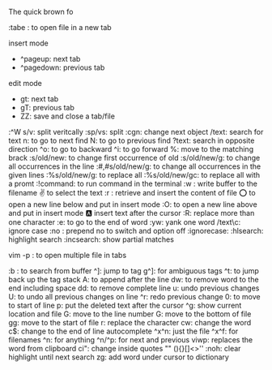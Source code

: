 The quick brown fo

:tabe <filename>: to open file in a new tab

insert mode
- ^pageup: next tab
- ^pagedown: previous tab
 
edit mode
- gt: next tab
- gT: previous tab
- ZZ: save and close a tab/file

:^W s/v: split veritcally
:sp/vs: split
:cgn: change next object
/text: search for text
n: to go to next find
N: to go to previous find
?text: search in opposite direction
^o: to go to backward
^i: to go forward
%: move to the matching brack
:s/old/new: to change first occurrence of old
:s/old/new/g: to change all occurrences in the line
:#,#s/old/new/g: to change all occurrences in the given lines
:%s/old/new/g: to replace all 
:%s/old/new/gc: to replace all with a promt
:!command: to run command in the terminal
:w <filename>: write buffer to the filename
:v: to select the text
:r <filename>: retrieve and insert the content of file
:o: to open a new line below and put in insert mode
:O: to open a new line above and put in insert mode
:a: insert text after the cursor
:R: replace more than one character
:e: to go to the end of word
:yw: yank one word
/text\c: ignore case
:no : prepend no to switch and option off
:ignorecase:
:hlsearch: highlight search
:incsearch: show partial matches

vim -p <filename> <filename>: to open multiple file in tabs

:b <filename>: to search from buffer
^]: jump to tag
g^]: for ambiguous tags
^t: to jump back up the tag stack
A: to append after the line
dw: to remove word to the end including space
dd: to remove complete line
u: undo previous changes
U: to undo all previous changes on line
^r: redo previous change
0: to move to start of line
p: put the deleted text after the cursor
^g: show current location and file
<number>G: move to the line number
G: move to the bottom of file
gg: move to the start of file
r<char>: replace the character
cw: change the word
c$: change to the end of line
autocomplete
^x^n: just the file
^x^f: for filenames
^n: for anything
^n/^p: for next and previous
viwp: replaces the word from clipboard
ci": change inside quotes "" (){}[]<>''
:noh: clear highlight until next search
zg: add word under cursor to dictionary
